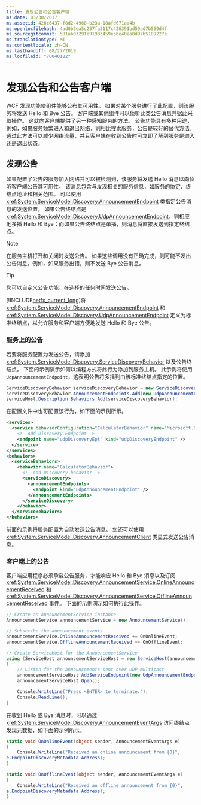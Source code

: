```yaml
---
title: 发现公告和公告客户端
ms.date: 03/30/2017
ms.assetid: 426c6437-f8d2-4968-b23a-18afd671aa4b
ms.openlocfilehash: 4ad0b3ea5c257fa3117c426391bd59ad7b560d4f
ms.sourcegitcommit: 581ab03291e91983459e56e40ea8d97b5189227e
ms.translationtype: MT
ms.contentlocale: zh-CN
ms.lasthandoff: 08/27/2019
ms.locfileid: "70040182"
---
```

# <a name="discovery-announcements-and-announcement-client"></a>发现公告和公告客户端

WCF 发现功能使组件能够公布其可用性。 如果对某个服务进行了此配置，则该服务将发送 Hello 和 Bye 公告。 客户端或其他组件可以侦听此类公告消息并据此采取操作。 这就向客户端提供了另一种感知服务的方法。 公告功能具有多种用途，例如，如果服务频繁进入和退出网络，则相比搜索服务，公告是较好的替代方法。 通过此方法可以减少网络流量，并且客户端在收到公告时可立即了解到服务是进入还是退出状态。

## <a name="discovery-announcements"></a>发现公告

如果配置了公告的服务加入网络并可以被检测到，该服务将发送 Hello 消息以向侦听客户端公告其可用性。 该消息包含与发现相关的服务信息，如服务的协定、终结点地址和相关范围。 可以使用 <xref:System.ServiceModel.Discovery.AnnouncementEndpoint> 类指定公告消息的发送位置。 如果公告终结点是 <xref:System.ServiceModel.Discovery.UdpAnnouncementEndpoint>，则相应地多播 Hello 和 Bye；而如果公告终结点是单播，则消息将直接发送到指定终结点。

> [!NOTE]
> 在服务主机打开和关闭时发送公告。 如果这些调用没有正确完成，则可能不发出公告消息。例如，如果服务出错，则不发送 Bye 公告消息。

> [!TIP]
> 您可以自定义公告功能，在选择的任何时间发送公告。

[!INCLUDE[netfx_current_long](../../../../includes/netfx-current-long-md.md)]将 <xref:System.ServiceModel.Discovery.AnnouncementEndpoint> 和 <xref:System.ServiceModel.Discovery.UdpAnnouncementEndpoint> 定义为标准终结点，以允许服务和客户端方便地发送 Hello 和 Bye 公告。

### <a name="announcements-on-the-service"></a>服务上的公告

若要将服务配置为发送公告，请添加 <xref:System.ServiceModel.Discovery.ServiceDiscoveryBehavior> 以及公告终结点。 下面的示例演示如何以编程方式将此行为添加到服务主机。 此示例将使用 `UdpAnnouncementEndpoint`，这表明公告将多播到由该标准终结点指定的位置。

```csharp
ServiceDiscoveryBehavior serviceDiscoveryBehavior = new ServiceDiscoveryBehavior();
serviceDiscoveryBehavior.AnnouncementEndpoints.Add(new UdpAnnouncementEndpoint());
serviceHost.Description.Behaviors.Add(serviceDiscoveryBehavior);
```

在配置文件中也可配置该行为，如下面的示例所示。

```xml
<services>
  <service behaviorConfiguration="CalculatorBehavior" name="Microsoft.Samples.Discovery.CalculatorService">
    <!--Add Discovery Endpoint-->
    <endpoint name="udpDiscoveryEpt" kind="udpDiscoveryEndpoint" />
  </service>
</services>
<behaviors>
  <serviceBehaviors>
    <behavior name="CalculatorBehavior">
      <!--Add Discovery behavior-->
      <serviceDiscovery>
        <announcementEndpoints>
          <endpoint kind="udpAnnouncementEndpoint" />
        </announcementEndpoints>
      </serviceDiscovery>
    </behavior>
  </serviceBehaviors>
</behaviors>
```

前面的示例将服务配置为自动发送公告消息。 您还可以使用 <xref:System.ServiceModel.Discovery.AnnouncementClient> 类显式发送公告消息。

### <a name="announcements-on-the-client"></a>客户端上的公告

客户端应用程序必须承载公告服务，才能响应 Hello 和 Bye 消息以及订阅 <xref:System.ServiceModel.Discovery.AnnouncementService.OnlineAnnouncementReceived> 和 <xref:System.ServiceModel.Discovery.AnnouncementService.OfflineAnnouncementReceived> 事件。 下面的示例演示如何执行此操作。

```csharp
// Create an AnnouncementService instance
AnnouncementService announcementService = new AnnouncementService();

// Subscribe the announcement events
announcementService.OnlineAnnouncementReceived += OnOnlineEvent;
announcementService.OfflineAnnouncementReceived += OnOfflineEvent;

// Create ServiceHost for the AnnouncementService
using (ServiceHost announcementServiceHost = new ServiceHost(announcementService))
{
    // Listen for the announcements sent over UDP multicast
    announcementServiceHost.AddServiceEndpoint(new UdpAnnouncementEndpoint());
    announcementServiceHost.Open();

    Console.WriteLine("Press <ENTER> to terminate.");
    Console.ReadLine();
}
```

在收到 Hello 或 Bye 消息时，可以通过 <xref:System.ServiceModel.Discovery.AnnouncementEventArgs> 访问终结点发现元数据，如下面的示例所示。

```csharp
static void OnOnlineEvent(object sender, AnnouncementEventArgs e)
{
    Console.WriteLine("Received an online announcement from {0}",
e.EndpointDiscoveryMetadata.Address);
}

static void OnOfflineEvent(object sender, AnnouncementEventArgs e)
{
    Console.WriteLine("Received an offline announcement from {0}",
e.EndpointDiscoveryMetadata.Address);
}
```
